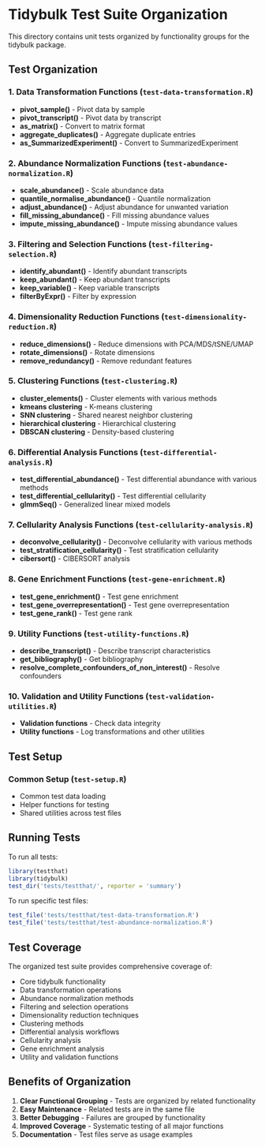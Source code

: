 # Tidybulk Test Suite Organization

This directory contains unit tests organized by functionality groups for the tidybulk package.

## Test Organization

### 1. Data Transformation Functions (`test-data-transformation.R`)
- **pivot_sample()** - Pivot data by sample
- **pivot_transcript()** - Pivot data by transcript
- **as_matrix()** - Convert to matrix format
- **aggregate_duplicates()** - Aggregate duplicate entries
- **as_SummarizedExperiment()** - Convert to SummarizedExperiment

### 2. Abundance Normalization Functions (`test-abundance-normalization.R`)
- **scale_abundance()** - Scale abundance data
- **quantile_normalise_abundance()** - Quantile normalization
- **adjust_abundance()** - Adjust abundance for unwanted variation
- **fill_missing_abundance()** - Fill missing abundance values
- **impute_missing_abundance()** - Impute missing abundance values

### 3. Filtering and Selection Functions (`test-filtering-selection.R`)
- **identify_abundant()** - Identify abundant transcripts
- **keep_abundant()** - Keep abundant transcripts
- **keep_variable()** - Keep variable transcripts
- **filterByExpr()** - Filter by expression

### 4. Dimensionality Reduction Functions (`test-dimensionality-reduction.R`)
- **reduce_dimensions()** - Reduce dimensions with PCA/MDS/tSNE/UMAP
- **rotate_dimensions()** - Rotate dimensions
- **remove_redundancy()** - Remove redundant features

### 5. Clustering Functions (`test-clustering.R`)
- **cluster_elements()** - Cluster elements with various methods
- **kmeans clustering** - K-means clustering
- **SNN clustering** - Shared nearest neighbor clustering
- **hierarchical clustering** - Hierarchical clustering
- **DBSCAN clustering** - Density-based clustering

### 6. Differential Analysis Functions (`test-differential-analysis.R`)
- **test_differential_abundance()** - Test differential abundance with various methods
- **test_differential_cellularity()** - Test differential cellularity
- **glmmSeq()** - Generalized linear mixed models

### 7. Cellularity Analysis Functions (`test-cellularity-analysis.R`)
- **deconvolve_cellularity()** - Deconvolve cellularity with various methods
- **test_stratification_cellularity()** - Test stratification cellularity
- **cibersort()** - CIBERSORT analysis

### 8. Gene Enrichment Functions (`test-gene-enrichment.R`)
- **test_gene_enrichment()** - Test gene enrichment
- **test_gene_overrepresentation()** - Test gene overrepresentation
- **test_gene_rank()** - Test gene rank

### 9. Utility Functions (`test-utility-functions.R`)
- **describe_transcript()** - Describe transcript characteristics
- **get_bibliography()** - Get bibliography
- **resolve_complete_confounders_of_non_interest()** - Resolve confounders

### 10. Validation and Utility Functions (`test-validation-utilities.R`)
- **Validation functions** - Check data integrity
- **Utility functions** - Log transformations and other utilities

## Test Setup

### Common Setup (`test-setup.R`)
- Common test data loading
- Helper functions for testing
- Shared utilities across test files

## Running Tests

To run all tests:
```r
library(testthat)
library(tidybulk)
test_dir('tests/testthat/', reporter = 'summary')
```

To run specific test files:
```r
test_file('tests/testthat/test-data-transformation.R')
test_file('tests/testthat/test-abundance-normalization.R')
```

## Test Coverage

The organized test suite provides comprehensive coverage of:
- Core tidybulk functionality
- Data transformation operations
- Abundance normalization methods
- Filtering and selection operations
- Dimensionality reduction techniques
- Clustering methods
- Differential analysis workflows
- Cellularity analysis
- Gene enrichment analysis
- Utility and validation functions

## Benefits of Organization

1. **Clear Functional Grouping** - Tests are organized by related functionality
2. **Easy Maintenance** - Related tests are in the same file
3. **Better Debugging** - Failures are grouped by functionality
4. **Improved Coverage** - Systematic testing of all major functions
5. **Documentation** - Test files serve as usage examples 